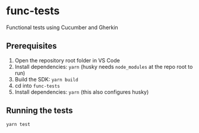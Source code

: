 # func-tests

Functional tests using Cucumber and Gherkin

## Prerequisites

1. Open the repository root folder in VS Code
2. Install dependencies: `yarn` (husky needs `node_modules` at the repo root to run)
3. Build the SDK: `yarn build`
4. cd into `func-tests`
5. Install dependencies: `yarn` (this also configures husky)

## Running the tests

`yarn test`
